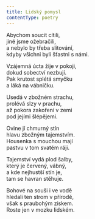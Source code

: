 ```yaml
---
title: Lidský pomysl
contentType: poetry
---
```


<section>

Abychom soucit cítili,  
jiné jsme ožebračili,  
a nebylo by třeba slitování,  
kdyby všichni byli šťastni s námi.

Vzájemná úcta žije v pokoji,  
dokud sobectví nezbují.  
Pak krutost splétá smyčku  
a láká na vábničku.

Usedá v zbožném strachu,  
prolévá slzy v prachu,  
až pokora zakoření v zemi  
pod jejími šlépějemi.

Ovine jí chmurný stín  
hlavu zbožným tajemstvím.  
Housenka s mouchou mají  
pastvu v tom svatém ráji.

Tajemství vydá plod šalby,  
který je červený, vábný,  
a kde nejhustší stín je,  
tam se havran stěhuje.

Bohové na souši i ve vodě  
hledali ten strom v přírodě,  
však s praubohým ziskem.  
Roste jen v mozku lidském.

</section>
